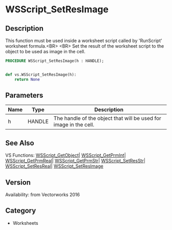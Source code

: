 # WSScript_SetResImage

## Description
This function must be used inside a worksheet script called by 'RunScript' worksheet formula.&lt;BR&gt;
&lt;BR&gt;
Set the result of the worksheet script to the object to be used as image in the cell.

```pascal
PROCEDURE WSScript_SetResImage(h : HANDLE);
```

```python

def vs.WSScript_SetResImage(h):
    return None
```

## Parameters
|Name|Type|Description|
|---|---|---|
|h|HANDLE|The handle of the object that will be used for image in the cell.|

## See Also
VS Functions:
[WSScript_GetObject](WSScript_GetObject.md)| [WSScript_GetPrmInt](WSScript_GetPrmInt.md)| [WSScript_GetPrmReal](WSScript_GetPrmReal.md)| [WSScript_GetPrmStr](WSScript_GetPrmStr.md)| [WSScript_SetResStr](WSScript_SetResStr.md)| [WSScript_SetResReal](WSScript_SetResReal.md)| [WSScript_SetResImage](WSScript_SetResImage.md)

## Version
Availability: from Vectorworks 2016
## Category
* Worksheets


